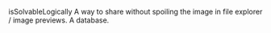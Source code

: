 isSolvableLogically
A way to share without spoiling the image in file explorer / image previews.
A database.
